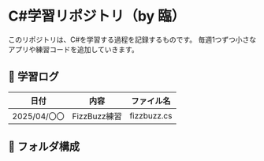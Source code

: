 # C#学習リポジトリ（by 臨）

このリポジトリは、C#を学習する過程を記録するものです。
毎週1つずつ小さなアプリや練習コードを追加していきます。

## 📅 学習ログ

| 日付 | 内容 | ファイル名 |
|------|------|-------------|
| 2025/04/〇〇 | FizzBuzz練習 | fizzbuzz.cs |

## 📂 フォルダ構成

